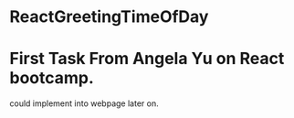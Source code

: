 # ReactGreetingTimeOfDay
# First Task From Angela Yu on React bootcamp. 
could implement into webpage later on.
